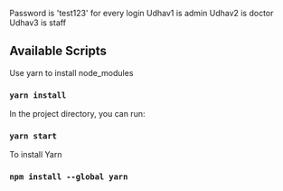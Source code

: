 Password is 'test123' for every login 
Udhav1 is admin
Udhav2 is doctor
Udhav3 is staff


## Available Scripts

Use yarn to install node_modules

### `yarn install`

In the project directory, you can run:

### `yarn start`

To install Yarn

### `npm install --global yarn`
